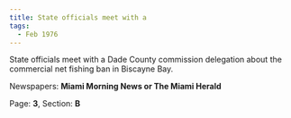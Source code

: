 ```yaml
---  
title: State officials meet with a  
tags:  
  - Feb 1976  
---  
```

  
State officials meet with a Dade County commission delegation about the commercial net fishing ban in Biscayne Bay.  
  
Newspapers: **Miami Morning News or The Miami Herald**  
  
Page: **3**, Section: **B** 
